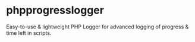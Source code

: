 # phpprogresslogger
Easy-to-use & lightweight PHP Logger for advanced logging of progress &amp; time left in scripts.
